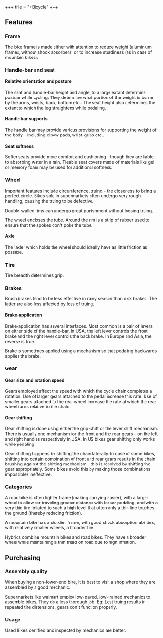 +++
title = "+Bicycle"
+++

## Features
### Frame
The bike frame is made either with attention to reduce weight (aluminium frames, without shock absorbers) or to increase sturdiness (as in case of mountain bikes). 

### Handle-bar and seat
#### Relative orientation and posture
The seat and handle-bar height and angle, to a large extant determine posture while cycling. They determine what portion of the weight is borne by the arms, wrists, back, bottom etc.. The seat height also determines the extant to which the leg straightens while pedaling.

#### Handle bar supports
The handle bar may provide various provisions for supporting the weight of the body - including elbow pads, wrist-grips etc..

#### Seat softness
Softer seats provide more comfort and cushioning - though they are liable to absorbing water in a rain. Tieable seat covers made of materials like gel or memory foam may be used for additional softness.

### Wheel
Important features include circumference, truing - the closeness to being a perfect circle. Bikes sold in supermarkets often undergo very rough handling, causing the truing to be defective.

Double-walled rims can undergo great punishment without loosing truing.

The wheel encloses the tube. Around the rim is a strip of rubber used to ensure that the spokes don't poke the tube.

#### Axle
The 'axle' which holds the wheel should ideally have as little friction as possible.

### Tire
Tire breadth determines grip.

### Brakes
Brush brakes tend to be less effective in rainy season than disk brakes. The latter are also less affected by loss of truing.

#### Brake-application
Brake-application has several interfaces. Most common is a pair of levers on either side of the handle-bar. In USA, the left lever controls the front brake and the right lever controls the back brake. In Europe and Asia, the reverse is true.

Brake is sometimes applied using a mechanism so that pedaling backwards applies the brake.

### Gear
#### Gear size and rotation speed
Gears employed affect the speed with which the cycle chain completes a rotation. Use of larger gears attached to the pedal increase this rate. Use of smaller gears attached to the rear wheel increase the rate at which the rear wheel turns relative to the chain.

#### Gear shifting
Gear shifting is done using either the grip-shift or the lever shift mechanism. There is usually one mechanism for the front  and the rear gears - on the left and right handles respectively in USA. In US bikes gear shifting only works while pedaling.

Gear shifting happens by shifting the chain laterally. In case of some bikes, shifting into certain combination of front and rear gears results in the chain brushing against the shifting mechanism - this is resolved by shifting the gear appropriately. Some bikes avoid this by making those combinations impossible/ ineffective.

### Categories
A road bike is often lighter frame (making carrying easier), with a larger wheel to allow for traveling greater distance with lesser pedaling, and with a very thin tire inflated to such a high level that often only a thin line touches the ground (thereby reducing friction).

A mountain bike has a sturdier frame, with good shock absorption abilities, with relatively smaller wheels, a broader tire.

Hybrids combine mountain bikes and road bikes. They have a broader wheel while maintaining a thin tread on road due to high inflation.

## Purchasing
### Assembly quality
When buying a non-lower-end bike, it is best to visit a shop where they are assembled by a good mechanic.

Supermarkets like walmart employ low-payed, low-trained mechanics to assemble bikes. They do a less thorough job. Eg: Lost truing results in repeated tire distensions, gears don't function properly.

### Usage
Used Bikes certified and inspected by mechanics are better.
